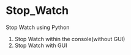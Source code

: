 # Stop_Watch
Stop Watch using Python 
1. Stop Watch within the console(without GUI)
2. Stop Watch with GUI
